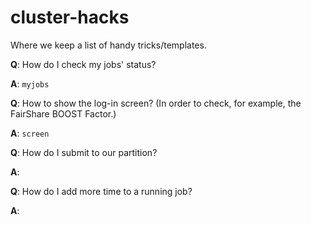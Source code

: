# cluster-hacks
Where we keep a list of handy tricks/templates.

**Q**: How do I check my jobs' status?

**A**: `myjobs`

**Q**: How to show the log-in screen? (In order to check, for example, the FairShare BOOST Factor.)

**A**: `screen`

**Q**: How do I submit to our partition?

**A**:

**Q**: How do I add more time to a running job?

**A**: 
